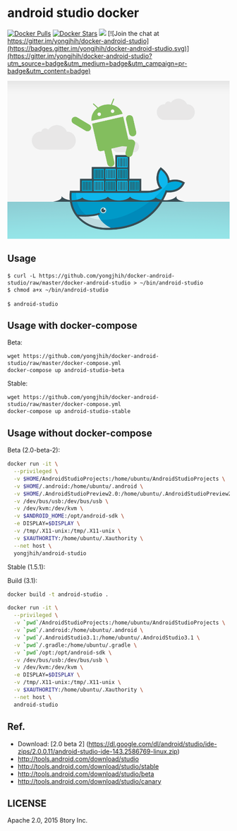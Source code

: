 # android studio docker

[![Docker Pulls](https://img.shields.io/docker/pulls/yongjhih/android-studio.svg)](https://hub.docker.com/r/yongjhih/android-studio/)
[![Docker Stars](https://img.shields.io/docker/stars/yongjhih/android-studio.svg)](https://hub.docker.com/r/yongjhih/android-studio/)
[![](https://badge.imagelayers.io/yongjhih/android-studio:latest.svg)](https://imagelayers.io/?images=yongjhih/android-studio:latest)
[![Join the chat at https://gitter.im/yongjhih/docker-android-studio](https://badges.gitter.im/yongjhih/docker-android-studio.svg)](https://gitter.im/yongjhih/docker-android-studio?utm_source=badge&utm_medium=badge&utm_campaign=pr-badge&utm_content=badge)

![](art/docker-android-studio.png)

## Usage

```
$ curl -L https://github.com/yongjhih/docker-android-studio/raw/master/docker-android-studio > ~/bin/android-studio
$ chmod a+x ~/bin/android-studio

$ android-studio
```

## Usage with docker-compose

Beta:

```
wget https://github.com/yongjhih/docker-android-studio/raw/master/docker-compose.yml
docker-compose up android-studio-beta
```

Stable:

```
wget https://github.com/yongjhih/docker-android-studio/raw/master/docker-compose.yml
docker-compose up android-studio-stable
```

## Usage without docker-compose

Beta (2.0-beta-2):

```sh
docker run -it \
  --privileged \
  -v $HOME/AndroidStudioProjects:/home/ubuntu/AndroidStudioProjects \
  -v $HOME/.android:/home/ubuntu/.android \
  -v $HOME/.AndroidStudioPreview2.0:/home/ubuntu/.AndroidStudioPreview2.0 \
  -v /dev/bus/usb:/dev/bus/usb \
  -v /dev/kvm:/dev/kvm \
  -v $ANDROID_HOME:/opt/android-sdk \
  -e DISPLAY=$DISPLAY \
  -v /tmp/.X11-unix:/tmp/.X11-unix \
  -v $XAUTHORITY:/home/ubuntu/.Xauthority \
  --net host \
  yongjhih/android-studio
```

Stable (1.5.1):

Build (3.1):

```sh
docker build -t android-studio .
```

```sh
docker run -it \
  --privileged \
  -v `pwd`/AndroidStudioProjects:/home/ubuntu/AndroidStudioProjects \
  -v `pwd`/.android:/home/ubuntu/.android \
  -v `pwd`/.AndroidStudio3.1:/home/ubuntu/.AndroidStudio3.1 \
  -v `pwd`/.gradle:/home/ubuntu/.gradle \
  -v `pwd`/opt:/opt/android-sdk \
  -v /dev/bus/usb:/dev/bus/usb \
  -v /dev/kvm:/dev/kvm \
  -e DISPLAY=$DISPLAY \
  -v /tmp/.X11-unix:/tmp/.X11-unix \
  -v $XAUTHORITY:/home/ubuntu/.Xauthority \
  --net host \
  android-studio
```

## Ref.

* Download: [2.0 beta 2] (https://dl.google.com/dl/android/studio/ide-zips/2.0.0.11/android-studio-ide-143.2586769-linux.zip)
* http://tools.android.com/download/studio
* http://tools.android.com/download/studio/stable
* http://tools.android.com/download/studio/beta
* http://tools.android.com/download/studio/canary

## LICENSE

Apache 2.0, 2015 8tory Inc.
